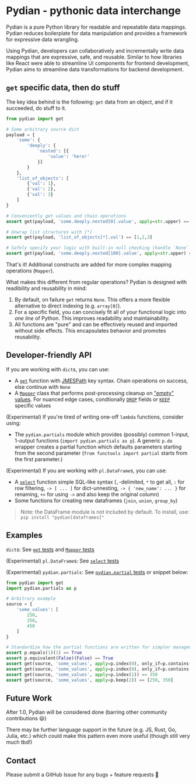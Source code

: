 # Pydian - pythonic data interchange

Pydian is a pure Python library for readable and repeatable data mappings. Pydian reduces boilerplate for data manipulation and provides a framework for expressive data wrangling.

Using Pydian, developers can collaboratively and incrementally write data mappings that are expressive, safe, and reusable. Similar to how libraries like React were able to streamline UI components for frontend development, Pydian aims to streamline data transformations for backend development.

## `get` specific data, then do stuff

The key idea behind is the following: `get` data from an object, and if it succeeded, do stuff to it.

```python
from pydian import get

# Some arbitrary source dict
payload = {
    'some': {
        'deeply': {
            'nested': [{
                'value': 'here!'
            }]
        }
    },
    'list_of_objects': [
        {'val': 1},
        {'val': 2},
        {'val': 3}
    ]
}

# Conveniently get values and chain operations
assert get(payload, 'some.deeply.nested[0].value', apply=str.upper) == 'HERE!'

# Unwrap list structures with [*]
assert get(payload, 'list_of_objects[*].val') == [1,2,3]

# Safely specify your logic with built-in null checking (handle `None` instead of a stack trace!)
assert get(payload, 'some.deeply.nested[100].value', apply=str.upper) == None
```

That's it! Additional constructs are added for more complex mapping operations (`Mapper`).

What makes this different from regular operations? Pydian is designed with readibility and reusability in mind:
1. By default, on failure `get` returns `None`. This offers a more flexible alternative to direct indexing (e.g. `array[0]`).
2. For a specific field, you can concisely fit all of your functional logic into _one line_ of Python. This improves readability and maintainability.
3. All functions are "pure" and can be effectively reused and imported without side effects. This encapsulates behavior and promotes reusability.

## Developer-friendly API

If you are working with `dict`s, you can use:
- A [`get`](./pydian/dicts.py) function with [JMESPath](https://jmespath.org/) key syntax. Chain operations on success, else continue with `None`
- A [`Mapper`](./pydian/mapper.py) class that performs post-processing cleanup on ["empty" values](./pydian/lib/util.py). For nuanced edge cases, condtionally [`DROP`](./pydian/lib/types.py) fields or [`KEEP`](./pydian/lib/util.py) specific values

(Experimental) If you're tired of writing one-off `lambda` functions, consider using:
- The `pydian.partials` module which provides (possibly) common 1-input, 1-output functions (`import pydian.partials as p`). A generic `p.do` wrapper creates a partial function which defaults parameters starting from the second parameter (`from functools import partial` starts from the first parameter.)

(Experimental) If you are working with `pl.DataFrame`s, you can use:
- A [`select`](./pydian/dataframes.py) function simple SQL-like syntax (`,`-delimited, `*` to get all, `:` for row filtering, `-> [ ... ]` for dict-unnesting, `-> { 'new_name': ... }` for renaming, `+>` for using `->` and also keep the original column)
- Some functions for creating new dataframes (`join`, `union`, `group_by`)

> Note: the DataFrame module is not included by default. To install, use:
> `pip install "pydian[dataframes]"`

## Examples

`dict`s: See [`get` tests](./tests/test_dicts.py) and [`Mapper` tests](./tests/test_mapper.py)

(Experimental) `pl.DataFrame`s: See [`select` tests](./tests/test_dataframes.py)

(Experimental) `pydian.partials`: See [`pydian.partial` tests](./tests/test_partials.py) or snippet below:

```python
from pydian import get
import pydian.partials as p

# Arbitrary example
source = {
    'some_values': [
        250,
        350,
        450
    ]
}

# Standardize how the partial functions are written for simpler management
assert p.equals(1)(1) == True
assert p.equivalent(False)(False) == True
assert get(source, 'some_values', apply=p.index(0), only_if=p.contains(350)) == 250
assert get(source, 'some_values', apply=p.index(0), only_if=p.contains(9000)) == None
assert get(source, 'some_values', apply=p.index(1)) == 350
assert get(source, 'some_values', apply=p.keep(2)) == [250, 350]
```

## Future Work

After 1.0, Pydian will be considered done (barring other community contributions 😃)

There may be further language support in the future (e.g. JS, Rust, Go, Julia, etc.) which could make this pattern even more useful (though still very much tbd!)

## Contact

Please submit a GitHub Issue for any bugs + feature requests 🙏
